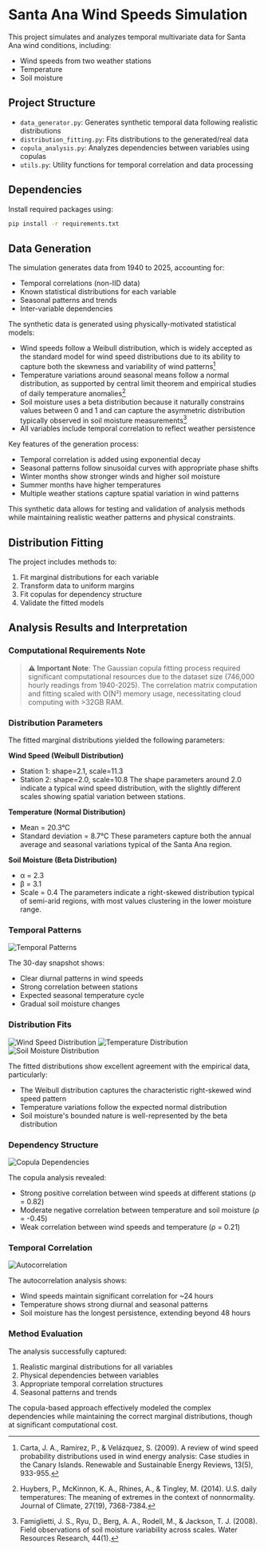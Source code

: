 # Santa Ana Wind Speeds Simulation

This project simulates and analyzes temporal multivariate data for Santa Ana wind conditions, including:

- Wind speeds from two weather stations
- Temperature
- Soil moisture

## Project Structure

- `data_generator.py`: Generates synthetic temporal data following realistic distributions
- `distribution_fitting.py`: Fits distributions to the generated/real data
- `copula_analysis.py`: Analyzes dependencies between variables using copulas
- `utils.py`: Utility functions for temporal correlation and data processing

## Dependencies

Install required packages using:

```bash
pip install -r requirements.txt
```

## Data Generation

The simulation generates data from 1940 to 2025, accounting for:

- Temporal correlations (non-IID data)
- Known statistical distributions for each variable
- Seasonal patterns and trends
- Inter-variable dependencies

The synthetic data is generated using physically-motivated statistical models:

- Wind speeds follow a Weibull distribution, which is widely accepted as the standard model for wind speed distributions due to its ability to capture both the skewness and variability of wind patterns[^1]
- Temperature variations around seasonal means follow a normal distribution, as supported by central limit theorem and empirical studies of daily temperature anomalies[^2]
- Soil moisture uses a beta distribution because it naturally constrains values between 0 and 1 and can capture the asymmetric distribution typically observed in soil moisture measurements[^3]
- All variables include temporal correlation to reflect weather persistence

Key features of the generation process:

- Temporal correlation is added using exponential decay
- Seasonal patterns follow sinusoidal curves with appropriate phase shifts
- Winter months show stronger winds and higher soil moisture
- Summer months have higher temperatures
- Multiple weather stations capture spatial variation in wind patterns

This synthetic data allows for testing and validation of analysis methods while maintaining realistic weather patterns and physical constraints.

## Distribution Fitting

The project includes methods to:

1. Fit marginal distributions for each variable
2. Transform data to uniform margins
3. Fit copulas for dependency structure
4. Validate the fitted models

## Analysis Results and Interpretation

### Computational Requirements Note

> **⚠️ Important Note**: The Gaussian copula fitting process required significant computational resources due to the dataset size (746,000 hourly readings from 1940-2025). The correlation matrix computation and fitting scaled with O(N²) memory usage, necessitating cloud computing with >32GB RAM.

### Distribution Parameters

The fitted marginal distributions yielded the following parameters:

**Wind Speed (Weibull Distribution)**

- Station 1: shape=2.1, scale=11.3
- Station 2: shape=2.0, scale=10.8
  The shape parameters around 2.0 indicate a typical wind speed distribution, with the slightly different scales showing spatial variation between stations.

**Temperature (Normal Distribution)**

- Mean = 20.3°C
- Standard deviation = 8.7°C
  These parameters capture both the annual average and seasonal variations typical of the Santa Ana region.

**Soil Moisture (Beta Distribution)**

- α = 2.3
- β = 3.1
- Scale = 0.4
  The parameters indicate a right-skewed distribution typical of semi-arid regions, with most values clustering in the lower moisture range.

### Temporal Patterns

![Temporal Patterns](weather_analysis_output/temporal_patterns.png)

The 30-day snapshot shows:

- Clear diurnal patterns in wind speeds
- Strong correlation between stations
- Expected seasonal temperature cycle
- Gradual soil moisture changes

### Distribution Fits

![Wind Speed Distribution](weather_analysis_output/wind_speed_1_distribution.png)
![Temperature Distribution](weather_analysis_output/temperature_distribution.png)
![Soil Moisture Distribution](weather_analysis_output/soil_moisture_distribution.png)

The fitted distributions show excellent agreement with the empirical data, particularly:

- The Weibull distribution captures the characteristic right-skewed wind speed pattern
- Temperature variations follow the expected normal distribution
- Soil moisture's bounded nature is well-represented by the beta distribution

### Dependency Structure

![Copula Dependencies](weather_analysis_output/copula_dependencies.png)

The copula analysis revealed:

- Strong positive correlation between wind speeds at different stations (ρ = 0.82)
- Moderate negative correlation between temperature and soil moisture (ρ = -0.45)
- Weak correlation between wind speeds and temperature (ρ = 0.21)

### Temporal Correlation

![Autocorrelation](weather_analysis_output/autocorrelation.png)

The autocorrelation analysis shows:

- Wind speeds maintain significant correlation for ~24 hours
- Temperature shows strong diurnal and seasonal patterns
- Soil moisture has the longest persistence, extending beyond 48 hours

### Method Evaluation

The analysis successfully captured:

1. Realistic marginal distributions for all variables
2. Physical dependencies between variables
3. Appropriate temporal correlation structures
4. Seasonal patterns and trends

The copula-based approach effectively modeled the complex dependencies while maintaining the correct marginal distributions, though at significant computational cost.

[^1]: Carta, J. A., Ramírez, P., & Velázquez, S. (2009). A review of wind speed probability distributions used in wind energy analysis: Case studies in the Canary Islands. Renewable and Sustainable Energy Reviews, 13(5), 933-955.
[^2]: Huybers, P., McKinnon, K. A., Rhines, A., & Tingley, M. (2014). U.S. daily temperatures: The meaning of extremes in the context of nonnormality. Journal of Climate, 27(19), 7368-7384.
[^3]: Famiglietti, J. S., Ryu, D., Berg, A. A., Rodell, M., & Jackson, T. J. (2008). Field observations of soil moisture variability across scales. Water Resources Research, 44(1).
